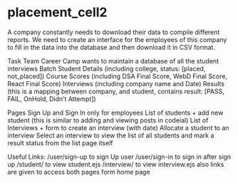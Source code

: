 # placement_cell2
A company constantly needs to download their data to compile different reports. We need to create an interface for the employees of this company to fill in the data into the database and then download it in CSV format.

Task
Team Career Camp wants to maintain a database of all the student interviews
Batch
Student Details (including college, status: [placed, not_placed])
Course Scores (including DSA Final Score, WebD Final Score, React Final Score)
Interviews (including company name and Date)
Results (this is a mapping between company, and student, contains result: [PASS, FAIL, OnHold, Didn’t Attempt])

Pages
Sign Up and Sign In only for employees
List of students + add new student (this is similar to adding and viewing posts in codeial)
List of Interviews + form to create an interview (with date)
Allocate a student to an interview
Select an interview to view the list of all students and mark a result status from the list page itself

Useful Links:
/user/sign-up  to sign Up user
/user/sign-in  to sign in after sign up
/student/   to view student.ejs
/interview/  to view interview.ejs
also links are given to access both pages form home page

